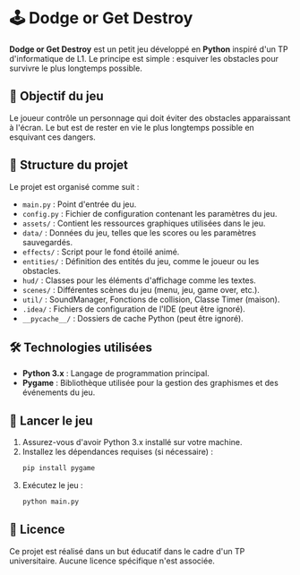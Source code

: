 # 🕹️ Dodge or Get Destroy

**Dodge or Get Destroy** est un petit jeu développé en **Python** inspiré d'un TP d'informatique de L1. Le principe est simple : esquiver les obstacles pour survivre le plus longtemps possible.

## 🎯 Objectif du jeu

Le joueur contrôle un personnage qui doit éviter des obstacles apparaissant à l'écran. Le but est de rester en vie le plus longtemps possible en esquivant ces dangers.

## 🧱 Structure du projet

Le projet est organisé comme suit :

- `main.py` : Point d'entrée du jeu.
- `config.py` : Fichier de configuration contenant les paramètres du jeu.
- `assets/` : Contient les ressources graphiques utilisées dans le jeu.
- `data/` : Données du jeu, telles que les scores ou les paramètres sauvegardés.
- `effects/` : Script pour le fond étoilé animé.
- `entities/` : Définition des entités du jeu, comme le joueur ou les obstacles.
- `hud/` : Classes pour les éléments d'affichage comme les textes.
- `scenes/` : Différentes scènes du jeu (menu, jeu, game over, etc.).
- `util/` : SoundManager, Fonctions de collision, Classe Timer (maison).
- `.idea/` : Fichiers de configuration de l'IDE (peut être ignoré).
- `__pycache__/` : Dossiers de cache Python (peut être ignoré).

## 🛠️ Technologies utilisées

- **Python 3.x** : Langage de programmation principal.
- **Pygame** : Bibliothèque utilisée pour la gestion des graphismes et des événements du jeu.

## 🚀 Lancer le jeu

1. Assurez-vous d'avoir Python 3.x installé sur votre machine.
2. Installez les dépendances requises (si nécessaire) :
   ```bash
   pip install pygame
   ```
3. Exécutez le jeu :
   ```bash
   python main.py
   ```

## 📄 Licence

Ce projet est réalisé dans un but éducatif dans le cadre d'un TP universitaire. Aucune licence spécifique n'est associée.
